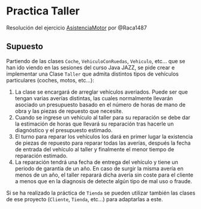 # Practica Taller
Resolución del ejercicio [AsistenciaMotor](https://github.com/Awes0meM4n/codigoHijosDelSpectrum/tree/master/Java/practicas/AsistenciaMotor#pr%C3%A1ctica-taller) por @Raca1487

Supuesto
--------

Partiendo de las clases `Coche`, `VehiculoConRuedas`, `Vehiculo`, etc... que se han ido viendo en las sesiones del curso Java JAZZ, se pide crear e implementar una Clase `Taller` que admita distintos tipos de vehículos particulares (coches, motos, etc...):
1. La clase se encargará de arreglar vehículos averiados. Puede ser que tengan varias averías distintas, las cuales normalmente llevarán asociado un presupuesto basado en el número de horas de mano de obra y las piezas de repuesto que necesite.
2. Cuando se ingrese un vehículo al taller para su reparación se debe dar la estimación de horas que llevará su reparación tras hacerle un diagnóstico y el presupuesto estimado.
3. El turno para reparar los vehículos los dará en primer lugar la existencia de piezas de repuesto para reparar todas las averías, después la fecha de entrada del vehículo al taller y finalmente el menor tiempo de reparación estimado.
4. La reparación tendrá una fecha de entrega del vehículo y tiene un periodo de garantía de un año. En caso de surgir la misma avería en menos de un año, el taller reparará dicha avería sin coste para el cliente a menos que en la diagnosis de detecte algún tipo de mal uso o fraude.

Si se ha realizado la práctica de `Tienda` se pueden utilizar también las clases de ese proyecto (`Cliente`, `Tienda`, etc...) para adaptarlas a este.
